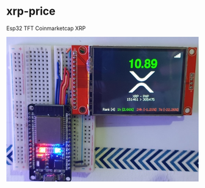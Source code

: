 # xrp-price
Esp32 TFT Coinmarketcap XRP

<img src="https://raw.githubusercontent.com/jmvsevilleja/xrp-price/main/xrp.jpg">
